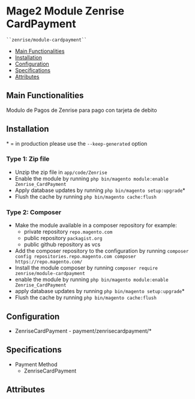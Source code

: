 # Mage2 Module Zenrise CardPayment

    ``zenrise/module-cardpayment``

 - [Main Functionalities](#markdown-header-main-functionalities)
 - [Installation](#markdown-header-installation)
 - [Configuration](#markdown-header-configuration)
 - [Specifications](#markdown-header-specifications)
 - [Attributes](#markdown-header-attributes)


## Main Functionalities
Modulo de Pagos de Zenrise para pago con tarjeta de debito

## Installation
\* = in production please use the `--keep-generated` option

### Type 1: Zip file

 - Unzip the zip file in `app/code/Zenrise`
 - Enable the module by running `php bin/magento module:enable Zenrise_CardPayment`
 - Apply database updates by running `php bin/magento setup:upgrade`\*
 - Flush the cache by running `php bin/magento cache:flush`

### Type 2: Composer

 - Make the module available in a composer repository for example:
    - private repository `repo.magento.com`
    - public repository `packagist.org`
    - public github repository as vcs
 - Add the composer repository to the configuration by running `composer config repositories.repo.magento.com composer https://repo.magento.com/`
 - Install the module composer by running `composer require zenrise/module-cardpayment`
 - enable the module by running `php bin/magento module:enable Zenrise_CardPayment`
 - apply database updates by running `php bin/magento setup:upgrade`\*
 - Flush the cache by running `php bin/magento cache:flush`


## Configuration

 - ZenriseCardPayment - payment/zenrisecardpayment/*


## Specifications

 - Payment Method
	- ZenriseCardPayment


## Attributes



